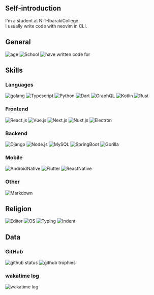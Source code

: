 <!--
**isso0424/isso0424** is a ✨ _special_ ✨ repository because its `README.md` (this file) appears on your GitHub profile.

Here are some ideas to get you started:

- 🔭 I’m currently working on ...
- 🌱 I’m currently learning ...
- 👯 I’m looking to collaborate on ...
- 🤔 I’m looking for help with ...
- 💬 Ask me about ...
- 📫 How to reach me: ...
- 😄 Pronouns: ...
- ⚡ Fun fact: ...
-->

## Self-introduction
I'm a student at NIT-IbarakiCollege.  
I usually write code with neovim in CLI.

## General
![age](https://img.shields.io/badge/Age-18-critical?style=for-the-badge)
![School](https://img.shields.io/badge/School-NIT_Ibaraki_College-critical?style=for-the-badge)
![have written code for](https://img.shields.io/badge/Have_written_code_for-2_years-critical?style=for-the-badge)

## Skills
### Languages
![golang](https://img.shields.io/badge/-Golang-blue?style=for-the-badge)
![Typescript](https://img.shields.io/badge/-Typescript-blue?style=for-the-badge)
![Python](https://img.shields.io/badge/-Python-blue?style=for-the-badge)
![Dart](https://img.shields.io/badge/-Dart-blue?style=for-the-badge)
![GraphQL](https://img.shields.io/badge/-GraphQL-blue?style=for-the-badge)
![Kotlin](https://img.shields.io/badge/-Kotlin-blue?style=for-the-badge)
![Rust](https://img.shields.io/badge/-Rust-blue?style=for-the-badge)

### Frontend
![React.js](https://img.shields.io/badge/-React.js-green?style=for-the-badge)
![Vue.js](https://img.shields.io/badge/-Vue.js-green?style=for-the-badge)
![Next.js](https://img.shields.io/badge/-Next.js-green?style=for-the-badge)
![Nuxt.js](https://img.shields.io/badge/-Nuxt.js-green?style=for-the-badge)
![Electron](https://img.shields.io/badge/-Electron-green?style=for-the-badge)

### Backend
![Django](https://img.shields.io/badge/-Django-orange?style=for-the-badge)
![Node.js](https://img.shields.io/badge/-Node.js-orange?style=for-the-badge)
![MySQL](https://img.shields.io/badge/-MySQL-orange?style=for-the-badge)
![SpringBoot](https://img.shields.io/badge/-SpringBoot-orange?style=for-the-badge)
![Gorilla](https://img.shields.io/badge/-Gorilla-orange?style=for-the-badge)

### Mobile
![AndroidNative](https://img.shields.io/badge/-AndroidNative-yellow?style=for-the-badge)
![Flutter](https://img.shields.io/badge/-Flutter-yellow?style=for-the-badge)
![ReactNative](https://img.shields.io/badge/-ReactNative-yellow?style=for-the-badge)

### Other
![Markdown](https://img.shields.io/badge/-Markdown-lightgrey?style=for-the-badge)

## Religion
![Editor](https://img.shields.io/badge/Editor-NeoVim-success?style=for-the-badge)
![OS](https://img.shields.io/badge/OS-ArchLinux-success?style=for-the-badge)
![Typing](https://img.shields.io/badge/Typing-Static-success?style=for-the-badge)
![Indent](https://img.shields.io/badge/Indent-2Space-success?style=for-the-badge)

## Data
### GitHub
![github status](https://github-readme-stats.vercel.app/api?username=isso0424&count_private=true&show_icons=true)
![github trophies](https://github-profile-trophy.vercel.app/?username=isso0424&row=1&column=6)

### wakatime log
![wakatime log](https://wakatime.com/share/@ae325e66-6d46-4485-9283-8d7f2e79250d/59fe6604-07c7-406b-9e5f-51da2ac78878.svg)
